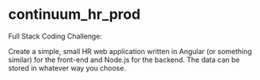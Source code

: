 # continuum_hr_prod

Full Stack Coding Challenge:

Create a simple, small HR web application written in Angular (or something similar) for the
front-end and Node.js for the backend. The data can be stored in whatever way you choose.
